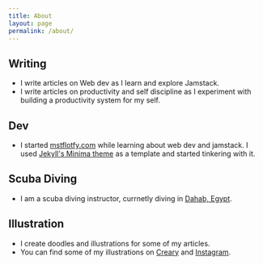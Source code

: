 ```yaml
---
title: About
layout: page
permalink: /about/
---
```


## **Writing**

- I write articles on Web dev as I learn and explore Jamstack.
- I write articles on productivity and self discipline as I experiment with building a productivity system for my self.


## **Dev**

- I started [mstflotfy.com](https://mstflotfy.com) while learning about web dev and jamstack. I used [Jekyll's Minima theme](https://github.com/jekyll/minima) as a template and started tinkering with it.


## **Scuba Diving**

- I am a scuba diving instructor, currnetly diving in [Dahab, Egypt](https://unsplash.com/s/photos/dahab). 


## **Illustration**

- I create doodles and illustrations for some of my articles.
- You can find some of my illustrations on [Creary](https://creary.net/@mstflotfy/projects) and [Instagram](https:\\instagram.com/mstflotfy).

